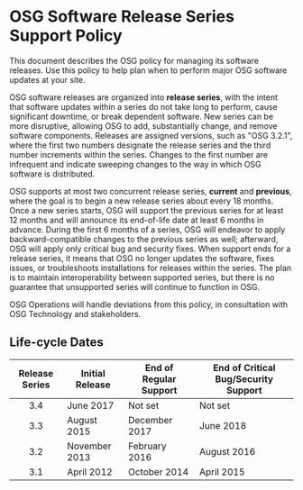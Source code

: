 
OSG Software Release Series Support Policy
==========================================

This document describes the OSG policy for managing its software releases. Use this policy to help plan when to perform major OSG software updates at your site.

OSG software releases are organized into __release series__, with the intent that software updates within a series do not take long to perform, cause significant downtime, or break dependent software. New series can be more disruptive, allowing OSG to add, substantially change, and remove software components. Releases are assigned versions, such as "OSG 3.2.1", where the first two numbers designate the release series and the third number increments within the series. Changes to the first number are infrequent and indicate sweeping changes to the way in which OSG software is distributed.

OSG supports at most two concurrent release series, __current__ and __previous__, where the goal is to begin a new release series about every 18 months. Once a new series starts, OSG will support the previous series for at least 12 months and will announce its end-of-life date at least 6 months in advance. During the first 6 months of a series, OSG will endeavor to apply backward-compatible changes to the previous series as well; afterward, OSG will apply only critical bug and security fixes. When support ends for a release series, it means that OSG no longer updates the software, fixes issues, or troubleshoots installations for releases within the series. The plan is to maintain interoperability between supported series, but there is no guarantee that unsupported series will continue to function in OSG.

OSG Operations will handle deviations from this policy, in consultation with OSG Technology and stakeholders.

Life-cycle Dates
----------------

| Release Series | Initial Release | End of Regular Support | End of Critical Bug/Security Support |
| :------------: | --------------- | ---------------------- | ------------------------------------ |
| 3.4            | June 2017       | Not set                | Not set                              |
| 3.3            | August 2015     | December 2017          | June 2018                            |
| 3.2            | November 2013   | February 2016          | August 2016                          |
| 3.1            | April 2012      | October 2014           | April 2015                           |
